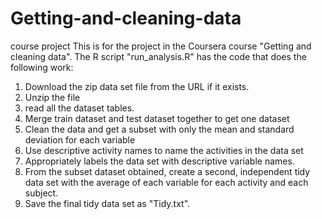 # Getting-and-cleaning-data
course project
This is for the project in the Coursera course "Getting and cleaning data".
The R script "run_analysis.R" has the code that does the following work:
1. Download the zip data set file from the URL if it exists.
2. Unzip the file
3. read all the dataset tables.
4. Merge train dataset and test dataset together to get one dataset 
5. Clean the data and get a subset with only the mean and standard deviation for each variable
6. Use descriptive activity names to name the activities in the data set
7. Appropriately labels the data set with descriptive variable names.
8. From the subset dataset obtained, create a second, independent tidy data set with the average of each variable for each activity and each subject.
9. Save the final tidy data set as "Tidy.txt".
